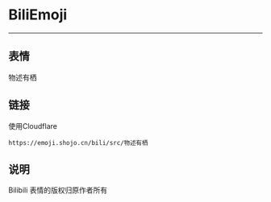 # BiliEmoji
---
## 表情
物述有栖
## 链接
使用Cloudflare
```
https://emoji.shojo.cn/bili/src/物述有栖
```
## 说明
Bilibili 表情的版权归原作者所有
